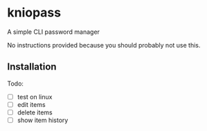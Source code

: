 # kniopass
A simple CLI password manager

No instructions provided because you should probably not use this.

## Installation


Todo:

- [ ] test on linux
- [ ] edit items
- [ ] delete items
- [ ] show item history
